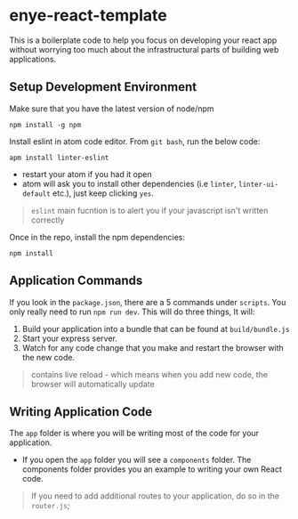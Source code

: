 # enye-react-template
This is a boilerplate code to help you focus on developing your react app without worrying too much about the infrastructural parts of building web applications.

## Setup Development Environment
Make sure that you have the latest version of node/npm
```
npm install -g npm
```

Install eslint in atom code editor. From `git bash`, run the below code:
```
apm install linter-eslint
```
* restart your atom if you had it open
* atom will ask you to install other dependencies (i.e `linter`, `linter-ui-default` etc.), just keep clicking `yes`.
> `eslint` main fucntion is to alert you if your javascript isn't written correctly

Once in the repo, install the npm dependencies:
```
npm install
```

## Application Commands
If you look in the `package.json`, there are a 5 commands under `scripts`. You only really need to run `npm run dev`.
This will do three things, It will:
1. Build your application into a bundle that can be found at `build/bundle.js`
2. Start your express server.
3. Watch for any code change that you make and restart the browser with the new code.
> contains live reload - which means when you add new code, the browser will automatically update

## Writing Application Code
The `app` folder is where you will be writing most of the code for your application.
* If you open the `app` folder you will see a `components` folder. The components folder provides you an example to writing your own React code.

> If you need to add additional routes to your application, do so in the `router.js`;
